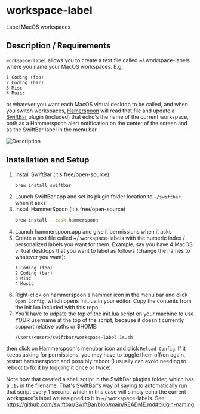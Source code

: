 # workspace-label
Label MacOS workspaces

## Description / Requirements

`workspace-label` allows you to create a text file called ~/.workspace-labels where you name your MacOS workspaces. E.g,

```
1 Coding (foo)
2 Coding (bar)
3 Misc
4 Music
```

or whatever you want each MacOS virtual desktop to be called, and when you switch workspaces, [Hamerspoon](https://www.hammerspoon.org/) will read that file and update a [SwiftBar](https://github.com/swiftbar/SwiftBar) plugin (included) that echo's the name of the current workspace, both as a Hammerspoon alert notification on the center of the screen and as the SwiftBar label in the menu bar.

![Description](https://github.com/user-attachments/assets/fc21d5dd-3bb1-4e9f-b619-6084bf5a41c9)

## Installation and Setup

1. Install SwiftBar (it's free/open-source)
    ```bash
    brew install swiftbar
    ```
2. Launch SwiftBar.app and set its plugin folder location to `~/swiftbar` when it asks
3. Install HammerSpoon (it's free/open-source)
    ```bash
    brew install --cask hammerspoon
    ```
4. Launch hammerspoon.app and give it permissions when it asks
5. Create a text file called ~/.workspace-labels with the numeric index / personalized labels you want for them. Example, say you have 4 MacOS virtual desktops that you want to label as follows (change the names to whatever you want):
    ```
    1 Coding (foo)
    2 Coding (bar)
    3 Misc
    4 Music
    ```
6. Right-click on hammerspoon's hammer icon in the menu bar and click `Open Config`, which opens init.lua in your editor. Copy the contents from the init.lua included with this repo.
7. You'll have to udpate the top of the init.lua script on your machine to use YOUR username at the top of the script, because it doesn't currently support relative paths or $HOME:
    ```
    /Users/<user>/swiftbar/workspace-label.1s.sh
    ```
then click on Hammerspoon's menubar icon and click `Reload Config`. If it keeps asking for permissions, you may have to toggle them off/on again, restart hammerspoon and possibly reboot (I usually can avoid needing to reboot to fix it by toggling it once or twice).

Note how that created a shell script in the SwiftBar plugins folder, which has a `.1s` in the filename. That's SwiftBar's way of saying to automatically run that script every 1 second, which in this case will simply echo the current workspace's label we assigned to it in ~/.workspace-labels. See: https://github.com/swiftbar/SwiftBar/blob/main/README.md#plugin-naming

